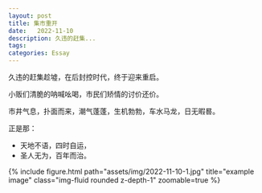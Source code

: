 ```yaml
---
layout: post
title: 集市重开
date:   2022-11-10
description: 久违的赶集...
tags:
categories: Essay
---
```


久违的赶集趁墟，在后封控时代，终于迎来重启。

小贩们清脆的呐喊吆喝，市民们矫情的讨价还价。

市井气息，扑面而来，潮气蓬蓬，生机勃勃，车水马龙，日无暇晷。
 
正是那：  
- 天地不语，四时自运，
- 圣人无为，百年而治。

<div class="row">
    <div class="col-sm mt-3 mt-md-0">
        {% include figure.html path="assets/img/2022-11-10-1.jpg" title="example image" class="img-fluid rounded z-depth-1" zoomable=true %}
    </div>
</div>
